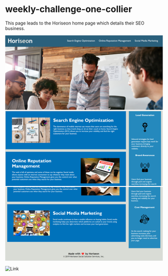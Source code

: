 # weekly-challenge-one-collier

This page leads to the Horiseon home page which details their SEO business.

![Screenshot-1](./assets/images/Horiseon-Screenshot-1.png)
![Screenshot-2](./assets/images/Horiseon-Screenshot-2.png)
![Screenshot-3](./assets/images/Horiseon-Screenshot-3.png)

![Link]()
